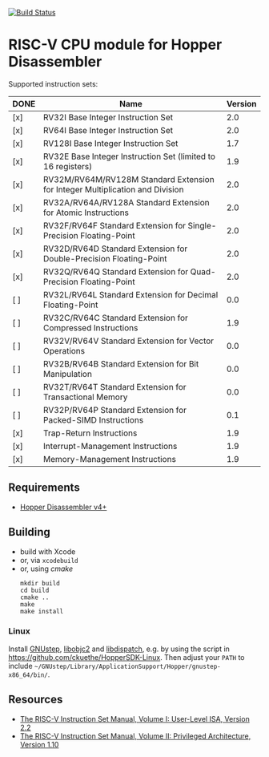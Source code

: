 [![Build Status](https://travis-ci.org/makigumo/RISCV.svg?branch=master)](https://travis-ci.org/makigumo/RISCV)

# RISC-V CPU module for Hopper Disassembler

Supported instruction sets:

DONE | Name | Version
-----|------|--------
[x] | RV32I Base Integer Instruction Set | 2.0
[x] | RV64I Base Integer Instruction Set | 2.0
[x] | RV128I Base Integer Instruction Set | 1.7
[x] | RV32E Base Integer Instruction Set (limited to 16 registers) | 1.9
[x] | RV32M/RV64M/RV128M Standard Extension for Integer Multiplication and Division | 2.0
[x] | RV32A/RV64A/RV128A Standard Extension for Atomic Instructions | 2.0
[x] | RV32F/RV64F Standard Extension for Single-Precision Floating-Point | 2.0
[x] | RV32D/RV64D Standard Extension for Double-Precision Floating-Point | 2.0
[x] | RV32Q/RV64Q Standard Extension for Quad-Precision Floating-Point | 2.0
[ ] | RV32L/RV64L Standard Extension for Decimal Floating-Point | 0.0
[ ] | RV32C/RV64C Standard Extension for Compressed Instructions | 1.9
[ ] | RV32V/RV64V Standard Extension for Vector Operations | 0.0
[ ] | RV32B/RV64B Standard Extension for Bit Manipulation | 0.0
[ ] | RV32T/RV64T Standard Extension for Transactional Memory | 0.0
[ ] | RV32P/RV64P Standard Extension for Packed-SIMD Instructions | 0.1
[x] | Trap-Return Instructions | 1.9
[x] | Interrupt-Management Instructions | 1.9
[x] | Memory-Management Instructions | 1.9

## Requirements

* [Hopper Disassembler v4+](https://www.hopperapp.com/)

## Building

* build with Xcode
* or, via `xcodebuild`
* or, using *cmake*
    ```
    mkdir build
    cd build
    cmake ..
    make
    make install
    ```
    
### Linux

Install [GNUstep](https://github.com/gnustep/base), [libobjc2](https://github.com/gnustep/libobjc2) and [libdispatch](https://github.com/nickhutchinson/libdispatch), e.g. by using the script in https://github.com/ckuethe/HopperSDK-Linux.
Then adjust your `PATH` to include `~/GNUstep/Library/ApplicationSupport/Hopper/gnustep-x86_64/bin/`.    

## Resources

* [The RISC-V Instruction Set Manual, Volume I: User-Level ISA, Version 2.2](https://github.com/riscv/riscv-isa-manual/releases/tag/riscv-user-2.2)
* [The RISC-V Instruction Set Manual, Volume II: Privileged Architecture, Version 1.10](https://github.com/riscv/riscv-isa-manual/releases/tag/riscv-priv-1.10)

